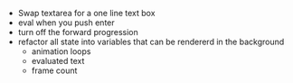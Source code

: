 - Swap textarea for a one line text box
- eval when you push enter
- turn off the forward progression
- refactor all state into variables that can be rendererd in the background
    - animation loops
    - evaluated text
    - frame count
